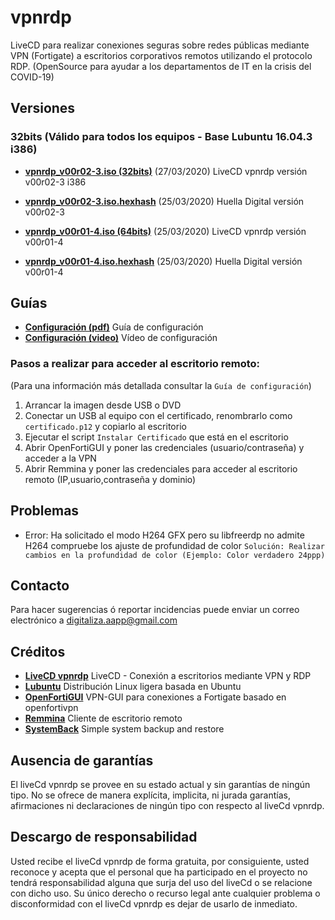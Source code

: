 # vpnrdp
LiveCD para realizar conexiones seguras sobre redes públicas mediante VPN (Fortigate) a escritorios corporativos remotos utilizando el protocolo RDP.
(OpenSource para ayudar a los departamentos de IT en la crisis del COVID-19)

## Versiones

### 32bits (Válido para todos los equipos - Base Lubuntu 16.04.3 i386)

- [**vpnrdp_v00r02-3.iso (32bits)**](https://drive.google.com/file/d/1TyIt6fGtcpXcdhK3ixamQJc-uYBFD57C/view?usp=sharing) (27/03/2020) LiveCD vpnrdp versión v00r02-3 i386 
- [**vpnrdp_v00r02-3.iso.hexhash**](https://github.com/digitaliza-aapp/vpnrdp/blob/master/vpnrdp_v00r02-3.iso.hexhash?raw=yes) (25/03/2020) Huella Digital versión v00r02-3


- [**vpnrdp_v00r01-4.iso (64bits)**](https://drive.google.com/file/d/1z0506MWcTTR3q_-n0unegmEgEsfdGXc2/view?usp=sharing) (25/03/2020) LiveCD vpnrdp versión v00r01-4
- [**vpnrdp_v00r01-4.iso.hexhash**](https://github.com/digitaliza-aapp/vpnrdp/blob/master/vpnrdp_v00r01-4.iso.hexhash?raw=yes) (25/03/2020) Huella Digital versión v00r01-4

## Guías

- [**Configuración (pdf)**](https://github.com/digitaliza-aapp/vpnrdp/blob/master/configuracion_vpnrdp_v00r02.pdf?raw=yes) Guía de configuración
- [**Configuración (video)**](https://github.com/digitaliza-aapp/vpnrdp/blob/master/VPNRDP.webm?raw=yes) Vídeo de configuración

### Pasos a realizar para acceder al escritorio remoto:

 (Para una información más detallada consultar la `Guía de configuración`)
 
  1. Arrancar la imagen desde USB o DVD
  2. Conectar un USB al equipo con el certificado, renombrarlo como `certificado.p12` y copiarlo al escritorio
  3. Ejecutar el script `Instalar Certificado` que está en el escritorio
  4. Abrir OpenFortiGUI y poner las credenciales (usuario/contraseña) y acceder a la VPN
  5. Abrir Remmina y poner las credenciales para acceder al escritorio remoto (IP,usuario,contraseña y dominio)


## Problemas

* Error: Ha solicitado el modo H264 GFX pero su libfreerdp no admite H264 compruebe los ajuste de profundidad de color
  ```Solución: Realizar cambios en la profundidad de color (Ejemplo: Color verdadero 24ppp)```

## Contacto

Para hacer sugerencias ó reportar incidencias puede enviar un correo electrónico a digitaliza.aapp@gmail.com  

## Créditos

- [**LiveCD vpnrdp**](https://github.com/digitaliza-aapp/vpnrdp/blob/master/README.md) LiveCD - Conexión a escritorios mediante VPN y RDP
- [**Lubuntu**](https://lubuntu.net/)	Distribución Linux ligera basada en Ubuntu
- [**OpenFortiGUI**](https://github.com/theinvisible/openfortigui) VPN-GUI para conexiones a Fortigate basado en
openfortivpn
- [**Remmina**](https://remmina.org/)	Cliente de escritorio remoto
- [**SystemBack**](https://github.com/fconidi/Systemback-1.9.3) Simple system backup and restore	

## Ausencia de garantías

El liveCd vpnrdp se provee en su estado actual y sin garantías de ningún tipo. No se ofrece de manera explícita, implicita, ni jurada garantías, afirmaciones ni declaraciones de ningún tipo con respecto al liveCd vpnrdp.

## Descargo de responsabilidad

Usted recibe el liveCd vpnrdp de forma gratuita, por consiguiente, usted reconoce y acepta que el personal que ha participado en el proyecto no tendrá responsabilidad alguna que surja del uso del liveCd o se relacione con dicho uso. Su único derecho o recurso legal ante cualquier problema o disconformidad con el liveCd vpnrdp es dejar de usarlo de inmediato. 

